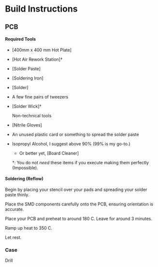 # Build Instructions

## PCB

#### Required Tools

- [400mm x 400 mm Hot Plate]

- [Hot Air Rework Station]†

- [Solder Paste]

- [Soldering Iron]

- [Solder]

- A few fine pairs of tweezers

- [Solder Wick]†
  
  Non-technical tools

- [Nitrile Gloves]

- An unused plastic card or something to spread the solder paste

- Isopropyl Alcohol, I suggest above 90% (99% is my go-to.)
  
  - Or better yet, [Board Cleaner]
  
  †: You do not *need* these items if you execute making them perfectly (Impossible).

#### Soldering (Reflow)

Begin by placing your stencil over your pads and spreading your solder paste thinly.

Place the SMD components carefully onto the PCB, ensuring orientation is accurate.

Place your PCB and preheat to around 180 C. Leave for around 3 minutes.

Ramp up heat to 350 C. 

Let rest.

### Case
Drill
